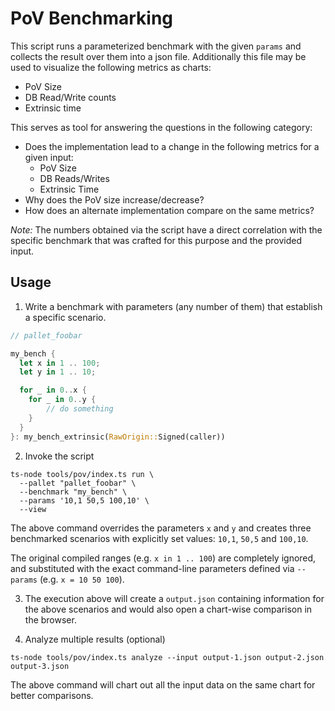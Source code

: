 # PoV Benchmarking

This script runs a parameterized benchmark with the given `params` and collects the result over them
into a json file. Additionally this file may be used to visualize the following metrics as charts:

- PoV Size
- DB Read/Write counts
- Extrinsic time

This serves as tool for answering the questions in the following category:

- Does the implementation lead to a change in the following metrics for a given input:
  - PoV Size
  - DB Reads/Writes
  - Extrinsic Time
- Why does the PoV size increase/decrease?
- How does an alternate implementation compare on the same metrics?

_Note:_ The numbers obtained via the script have a direct correlation with the specific benchmark that was crafted for this purpose and the provided input.

## Usage

1. Write a benchmark with parameters (any number of them) that establish a specific scenario.

```rust
// pallet_foobar

my_bench {
  let x in 1 .. 100;
  let y in 1 .. 10;

  for _ in 0..x {
    for _ in 0..y {
        // do something
    }
  }
}: my_bench_extrinsic(RawOrigin::Signed(caller))
```

2. Invoke the script

```
ts-node tools/pov/index.ts run \
  --pallet "pallet_foobar" \
  --benchmark "my_bench" \
  --params '10,1 50,5 100,10' \
  --view
```

The above command overrides the parameters `x` and `y` and creates three benchmarked scenarios with explicitly set values: `10,1`, `50,5` and `100,10`.

The original compiled ranges (e.g. `x in 1 .. 100`) are completely ignored, and substituted with the exact command-line parameters defined via `--params` (e.g. `x = 10 50 100`).

3. The execution above will create a `output.json` containing information for the above scenarios and would also open a chart-wise comparison in the browser.

4. Analyze multiple results (optional)

```
ts-node tools/pov/index.ts analyze --input output-1.json output-2.json output-3.json
```

The above command will chart out all the input data on the same chart for better comparisons.
